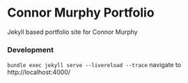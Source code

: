# Connor Murphy Portfolio
Jekyll based portfolio site for Connor Murphy

### Development
```bundle exec jekyll serve --livereload --trace``` navigate to http://localhost:4000/
